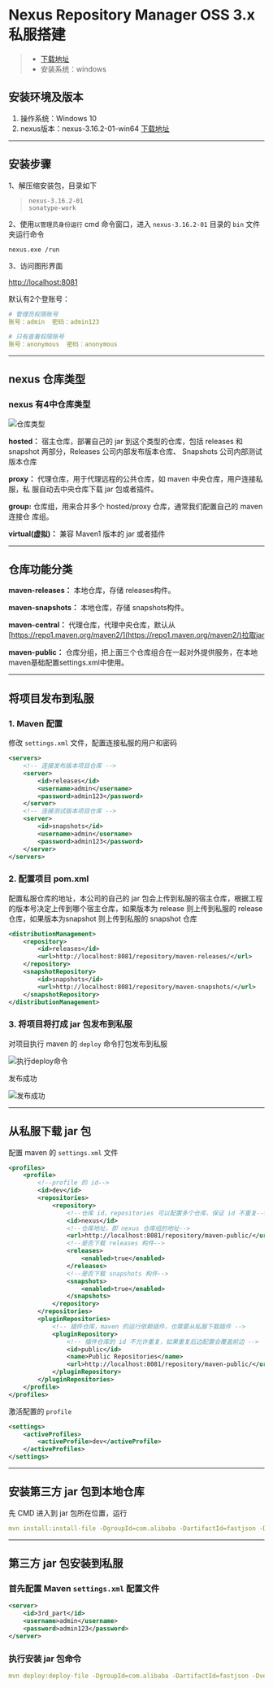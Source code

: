 # Nexus Repository Manager OSS 3.x 私服搭建

> - [下载地址](https://www.sonatype.com/download-oss-sonatype)
> - 安装系统：windows

## 安装环境及版本

1. 操作系统：Windows 10
2. nexus版本：nexus-3.16.2-01-win64 [下载地址](https://www.sonatype.com/download-oss-sonatype)

----

## 安装步骤

1、解压缩安装包，目录如下

>`nexus-3.16.2-01`  
    `sonatype-work`

2、使用`以管理员身份运行` cmd 命令窗口，进入 `nexus-3.16.2-01` 目录的 `bin` 文件夹运行命令

```bash
nexus.exe /run
```

3、访问图形界面

[http://localhost:8081](http://localhost:8081)

默认有2个登账号：

```yaml
# 管理员权限账号
账号：admin  密码：admin123

# 只有查看权限账号
账号：anonymous  密码：anonymous
```

----

## nexus 仓库类型

### nexus 有4中仓库类型

![仓库类型](.\images\01.jpg)

**hosted：** 宿主仓库，部署自己的 jar 到这个类型的仓库，包括 releases 和 snapshot 两部分，Releases 公司内部发布版本仓库、 Snapshots 公司内部测试版本仓库

**proxy：** 代理仓库，用于代理远程的公共仓库，如 maven 中央仓库，用户连接私服，私
服自动去中央仓库下载 jar 包或者插件。

**group:** 仓库组，用来合并多个 hosted/proxy 仓库，通常我们配置自己的 maven 连接仓
库组。

**virtual(虚拟)：** 兼容 Maven1 版本的 jar 或者插件

----

## 仓库功能分类

**maven-releases：** 本地仓库，存储 releases构件。

**maven-snapshots：** 本地仓库，存储 snapshots构件。

**maven-central：** 代理仓库，代理中央仓库，默认从[https://repo1.maven.org/maven2/](https://repo1.maven.org/maven2/)拉取jar 

**maven-public：** 仓库分组，把上面三个仓库组合在一起对外提供服务，在本地maven基础配置settings.xml中使用。

----

## 将项目发布到私服

### 1. Maven 配置

修改 `settings.xml` 文件，配置连接私服的用户和密码

```xml
<servers>
    <!-- 连接发布版本项目仓库 -->
    <server>
        <id>releases</id>
        <username>admin</username>
        <password>admin123</password>
    </server>
    <!-- 连接测试版本项目仓库 -->
    <server>
        <id>snapshots</id>
        <username>admin</username>
        <password>admin123</password>
    </server>
</servers>
```

### 2. 配置项目 pom.xml

配置私服仓库的地址，本公司的自己的 jar 包会上传到私服的宿主仓库，根据工程的版本号决定上传到哪个宿主仓库，如果版本为 release 则上传到私服的 release 仓库，如果版本为snapshot 则上传到私服的 snapshot 仓库

```xml
<distributionManagement>
    <repository>
        <id>releases</id>
        <url>http://localhost:8081/repository/maven-releases/</url>
    </repository>
    <snapshotRepository>
        <id>snapshots</id>
        <url>http://localhost:8081/repository/maven-snapshots/</url>
    </snapshotRepository>
</distributionManagement>
```

### 3. 将项目将打成 jar 包发布到私服

对项目执行 maven 的 `deploy` 命令打包发布到私服

![执行deploy命令](.\images\02.jpg)

发布成功

![发布成功](.\images\03.jpg)

----

## 从私服下载 jar 包

配置 maven 的 `settings.xml` 文件

```xml
<profiles>
    <profile>
        <!--profile 的 id-->
        <id>dev</id>
        <repositories>
            <repository>
                <!--仓库 id，repositories 可以配置多个仓库，保证 id 不重复-->
                <id>nexus</id>
                <!--仓库地址，即 nexus 仓库组的地址-->
                <url>http://localhost:8081/repository/maven-public/</url>
                <!--是否下载 releases 构件-->
                <releases>
                    <enabled>true</enabled>
                </releases>
                <!--是否下载 snapshots 构件-->
                <snapshots>
                    <enabled>true</enabled>
                </snapshots>
            </repository>
        </repositories>
        <pluginRepositories>
            <!-- 插件仓库，maven 的运行依赖插件，也需要从私服下载插件 -->
            <pluginRepository>
                <!-- 插件仓库的 id 不允许重复，如果重复后边配置会覆盖前边 -->
                <id>public</id>
                <name>Public Repositories</name>
                <url>http://localhost:8081/repository/maven-public/</url>
            </pluginRepository>
        </pluginRepositories>
    </profile>
</profiles>
```

激活配置的 `profile`

```xml
<settings>
	<activeProfiles>
		<activeProfile>dev</activeProfile>
	</activeProfiles>
</settings>
```

----

## 安装第三方 jar 包到本地仓库

先 CMD 进入到 jar 包所在位置，运行

```yaml
mvn install:install-file -DgroupId=com.alibaba -DartifactId=fastjson -Dversion=1.1.37 -Dfile= fastjson-1.1.37.jar -Dpackaging=jar
```

----

## 第三方 jar 包安装到私服

### 首先配置 Maven `settings.xml` 配置文件

```xml
<server>
    <id>3rd_part</id>
    <username>admin</username>
    <password>admin123</password>
</server>
```

### 执行安装 jar 包命令

```yaml
mvn deploy:deploy-file -DgroupId=com.alibaba -DartifactId=fastjson -Dversion=1.1.37 -Dpackaging=jar -Dfile=fastjson-1.1.37.jar -Durl=http://localhost:8081/repository/3rd_part/ -DrepositoryId=3rd_part
```
